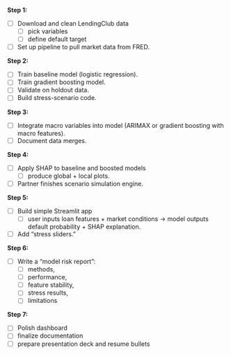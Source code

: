 **Step 1:**
- [ ] Download and clean LendingClub data
  - [ ] pick variables
  - [ ] define default target
- [ ] Set up pipeline to pull market data from FRED.

**Step 2:**
- [ ] Train baseline model (logistic regression).
- [ ] Train gradient boosting model.
- [ ] Validate on holdout data.
- [ ] Build stress-scenario code.

**Step 3:**
- [ ] Integrate macro variables into model (ARIMAX or gradient boosting with macro features).
- [ ] Document data merges.

**Step 4:**
- [ ] Apply SHAP to baseline and boosted models
  - [ ] produce global + local plots.
- [ ] Partner finishes scenario simulation engine.

**Step 5:**
- [ ] Build simple Streamlit app
  - [ ] user inputs loan features + market conditions → model outputs default probability + SHAP explanation.
- [ ] Add “stress sliders.”

**Step 6:**
- [ ] Write a “model risk report”: 
  - [ ] methods, 
  - [ ] performance, 
  - [ ] feature stability, 
  - [ ] stress results, 
  - [ ] limitations

**Step 7:**
- [ ] Polish dashboard
- [ ] finalize documentation
- [ ] prepare presentation deck and resume bullets
